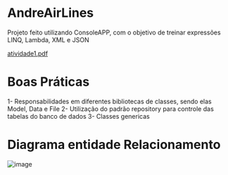 # AndreAirLines

Projeto feito utilizando ConsoleAPP, com o objetivo de treinar expressões LINQ, Lambda, XML e JSON

[atividade1.pdf](https://github.com/JoseRenatoVicente/AndreAirLines/files/8372822/atividade1.pdf)

# Boas Práticas
1- Responsabilidades em diferentes bibliotecas de classes, sendo elas Model, Data e File
2- Utilização do padrão repository para controle das tabelas do banco de dados
3- Classes genericas 

# Diagrama entidade Relacionamento
![image](https://user-images.githubusercontent.com/61014145/160655111-317a93ef-efcf-4f8c-8752-fae4f30b6cf3.png)


